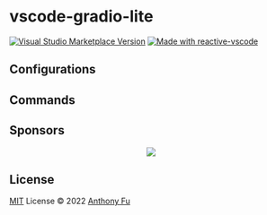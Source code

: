# vscode-gradio-lite

<a href="https://marketplace.visualstudio.com/items?itemName=antfu.gradio-lite" target="__blank"><img src="https://img.shields.io/visual-studio-marketplace/v/antfu.gradio-lite.svg?color=eee&amp;label=VS%20Code%20Marketplace&logo=visual-studio-code" alt="Visual Studio Marketplace Version" /></a>
<a href="https://kermanx.github.io/reactive-vscode/" target="__blank"><img src="https://img.shields.io/badge/made_with-reactive--vscode-%23007ACC?style=flat&labelColor=%23229863"  alt="Made with reactive-vscode" /></a>

## Configurations

<!-- configs -->
<!-- empty -->
<!-- configs -->

## Commands

<!-- commands -->
<!-- empty -->
<!-- commands -->

## Sponsors

<p align="center">
  <a href="https://cdn.jsdelivr.net/gh/antfu/static/sponsors.svg">
    <img src='https://cdn.jsdelivr.net/gh/antfu/static/sponsors.png'/>
  </a>
</p>

## License

[MIT](./LICENSE.md) License © 2022 [Anthony Fu](https://github.com/antfu)
